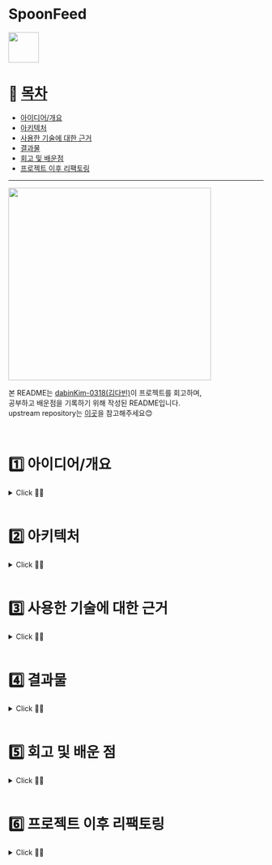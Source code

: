 # SpoonFeed
<a href='https://play.google.com/store/apps/details?id=com.fork.spoonfeed'><img height="60px" src='https://play.google.com/intl/en/badges/images/generic/ko_badge_web_generic.png'/></a>

# 📌 [목차](#index) <a name = "index"></a>

- [아이디어/개요](#outline)
- [아키텍처](#structure)
- [사용한 기술에 대한 근거](#why)
- [결과물](#outputs)
- [회고 및 배운점](#learn)
- [프로젝트 이후 리팩토링](#update)

***
<img src="https://user-images.githubusercontent.com/84564695/184614261-8c0f9526-d273-4690-8ad5-069255997e9b.png" width="400" height="380"/>



본 README는 [dabinKim-0318(김다빈)](https://github.com/dabinKim-0318)이 프로젝트를 회고하며,      
공부하고 배운점을 기록하기 위해 작성된 README입니다.    
upstream repository는 [이곳](https://github.com/dnd-side-project/dnd-6th-5-android)을 참고해주세요😊      
  
<br>

# 1️⃣ 아이디어/개요 <a name = "outline"></a>

<details>
   <summary> Click 🙋‍♀️</summary>
<br />

스푼피드는, 수많은 정책들 사이에서 혼란스러운 사회초년생들에게  
***맞춤 정책 정보를 쉽고 편리하게 제공하는 서비스***입니다      

현재 제공 되는 3가지 핵심 기능은 다음과 같습니다.

✔ 연령, 소득 등의 필터링을 통해 자신이 신청할 수 있는 정책 찾기   
✔ 정책 상세 정보를 확인하고 바로 신청하러 가기  
✔ 비슷한 조건을 가진 다른 사용자의 후기를 확인하는 커뮤니티  


</details>

<br>

# 2️⃣ 아키텍처  <a name = "structure"></a>

<details>
   <summary> Click 🙋‍♀️</summary>
<br />

  <img width="300" src = "https://user-images.githubusercontent.com/84564695/184577351-59081ffd-2860-47b7-9da2-f093c633d71a.JPG" />
  <img width="400" src = "https://user-images.githubusercontent.com/84564695/184577995-8802595a-c1b9-40ec-8d6f-693666478756.png" />   


- 모바일 앱 사용자 환경을 올바르게 제공하기 위해 안드로이드 권장 아키텍쳐를 참고    
- data / domain / presentation 로 layer를 나누고 패키징을 통해 관심사 분리    
- Repository Pattern 을 사용해 DataSource 캡슐화
- ViewModel, LiveData 등의 Jetpack Component를 활용해 UI Controller의 과도한 책임을 막고 역할 분리

</details>

<br>

# 3️⃣ 사용한 기술에 대한 근거  <a name = "why"></a>

<details>
   <summary> Click 🙋‍♀️</summary>
<br />

- 각 Stack의 링크를 클릭하시면 공부하며 작성했던 포스팅으로 이동합니다!

| Category | Stack  | Reason |
|:---|:---|:---|
| Jetpack Components | [Room](https://velog.io/@dabin/%EC%95%88%EB%93%9C%EB%A1%9C%EC%9D%B4%EB%93%9CSQLite) | 유저가 신고한 사용자의 id를 저장 후 컨텐츠를 필터링하기 위해 Room을 사용했습니다. 신고한 유저가 없을 경우 반드시 서버에서 데이터를 요청할 필요가 없기 때문에 local에 데이터를 저장해 사용하기로 결정했습니다. 신고 횟수에 제한이 없고 저장해야할 id의 수가 많아질 수 있다는 점을 고려해 sharedPreferences 대신 Room을 선택했습니다. |
| |[LiveData](https://velog.io/@dabin/%EC%95%88%EB%93%9C%EB%A1%9C%EC%9D%B4%EB%93%9CMVVM) | 최신 data가 생명주기에 따라 자동으로 업데이트 되도록하기 위해 LiveData를 사용했습니다  |
| |[ViewModel](https://velog.io/@dabin/%EC%95%88%EB%93%9C%EB%A1%9C%EC%9D%B4%EB%93%9CviewModel-%EC%83%9D%EC%84%B1%EC%97%90-%EB%8C%80%ED%95%9C-%EA%B3%A0%EC%B0%B0) | 인스턴스가 소멸된 후 다시 onCreate 가 호출되며 인스턴스로 새로 생성되어도 데이터가 초기화되지 않도록 ViewModel을 사용했습니다. onSaveInstanceState()로 UI Data를 저장할 수도 있었겠지만, 대량의 UI Data를 복원하기에 적합하지 않다고 판단했습니다. 또한 서버, 데이터베이스에 접근하는 코드를 UI Controller와 분리하기 위해 ViewModel을 사용했습니다.
| |[DataBinding](https://velog.io/@dabin/%EC%95%88%EB%93%9C%EB%A1%9C%EC%9D%B4%EB%93%9CDataBinding) | findViewById 메서드에 비해, null safety, type safety 부분에서 장점이 있는 DataBinding을 사용했습니다. ViewBinding이 DataBinding보다 퍼포먼스 효율, 용량 측면에서 장점이 있지만 DataBinding은 ViewBinding역할을 할 수 있을 뿐더러, 레이아웃에서 데이터 연결 작업을 통한 역할 분리를 위해 DataBinding을 선택했습니다. |
| Dependency Injection | [Hilt](https://velog.io/@dabin/%EC%95%88%EB%93%9C%EB%A1%9C%EC%9D%B4%EB%93%9C-HiltRepository%ED%8C%A8%ED%84%B4) | 클래스간 결합도를 낮추고 원활한 리팩토링을 위해 DI를 적용했습니다. ViewModel에 대한 의존성 주입을 구현하기 편리하고 각 컴포넌트의 라이프 사이클을 자동으로 관리해주는 Hilt를 DI Framework로 활용했습니다. Hilt가 Dagger2를 기반으로 만들어졌기 때문에 Hilt에 대한 이해를 높이기 위해 Dagger2도 함께 공부할 계획입니다 |
| Network | [Retrofit2](https://velog.io/@dabin/%EC%95%88%EB%93%9C%EB%A1%9C%EC%9D%B4%EB%93%9C-Android-%ED%86%B5%EC%8B%A0-%EB%9D%BC%EC%9D%B4%EB%B8%8C%EB%9F%AC%EB%A6%AC%EC%9D%98-%EC%97%AD%EC%82%AC#%EA%B3%B5%EB%B6%80%EB%B0%B0%EA%B2%BD) | 안드로이드 통신 라이브러리의 역사를 공부하면서 Deprecated된 라이브러리들과(HttpClient 등) Volley, OkHttp, Retrofit의 장단점을 비교하며 공부했습니다. 그 결과 개인적으로는 Annotation으로 HTTP 메소드를 정의해서 사용하는 Retrofit이 전체 구조를 파악하기 더 좋은 것 같아 Retrofit을 선택했습니다. JSON을 파싱해주는 Converter 연동을 지원해주기 때문에 Gson 라이브러리와 함께 사용하기 위해 선택했습니다.    |
|  |[OkHttp3](https://velog.io/@dabin/%EC%95%88%EB%93%9C%EB%A1%9C%EC%9D%B4%EB%93%9C-Android-%ED%86%B5%EC%8B%A0-%EB%9D%BC%EC%9D%B4%EB%B8%8C%EB%9F%AC%EB%A6%AC%EC%9D%98-%EC%97%AD%EC%82%AC#android-%ED%86%B5%EC%8B%A0-%EB%9D%BC%EC%9D%B4%EB%B8%8C%EB%9F%AC%EB%A6%AC%EC%9D%98-%EC%97%AD%EC%82%AC) |  Intercepter를 통해 API가 통신되는 모든 활동을 모니터링하고, 서버 통신 시간을 조절하기 위해 사용했습니다. 또한 Retrofit2을 사용했기 때문에, Retrofit2가 의존하는 OkHttp3를 함께 사용하는게 좋겠다고 생각했습니다. |
| Asynchronous Processing | [Coroutine](https://velog.io/@dabin/%EC%95%88%EB%93%9C%EB%A1%9C%EC%9D%B4%EB%93%9C-%EC%BD%94%EB%A3%A8%ED%8B%B4-%EC%8B%A4%EC%8A%B5) | api요청 시 callback을 사용하지 않고 비동기 처리를 하기 위해 Coroutine을 사용했습니다.  직관적인 함수 사용을 통해 코드의 가독성도 높일 수 있었습니다 |
| Third Party Library | Social Login | 사용자의 회원가입 과정의 번거로움을 피하기 위해 네이버, 카카오 SDK를 사용해 소셜 로그인을 구현했습니다. |
|  | Lottie | 스플래시 화면에서 애니메이션 처리가 필요했고, 고품질 애니메이션을 처리할 때 발생할 수 있는 OOM을 피하기 위해 애니메이션 라이브러리를 사용하기로 결정했습니다. 그중 백터 기반이라 용량이 적고 적용이 간단한 Lottie라이브러리를 활용했습니다. |
|  |Timber | 릴리즈 버전에서 로그를 출력하지 않고, 태그를 별도로 입력하지 않아도 되는 Timber을 사용해 Log를 남겼습니다 |
|  |Gson | Json형식인 응답 데이터를 java로 파싱하기 위해 Gson라이브러리를 사용했습니다.  |
| Strategy | Git Flow |   </li> <li><a href="https://github.com/dnd-side-project/dnd-6th-5-android/wiki/%EB%B8%8C%EB%9E%9C%EC%B9%98-%EC%A0%84%EB%9E%B5">브랜치 전략</a></li> <li><a href="https://github.com/dnd-side-project/dnd-6th-5-android/wiki/%EC%BD%94%EB%93%9C-%EC%BB%A8%EB%B2%A4%EC%85%98">코드 컨벤션</a></li>  <li><a href="https://github.com/dnd-side-project/dnd-6th-5-android/wiki/%EC%BB%A4%EB%B0%8B-%EC%BB%A8%EB%B2%A4%EC%85%98">커밋 컨벤션</a> |
| CI/CD | GitHub Action| Github Action으로 Build 과정을 검사했습니다. develop 브랜치로 병합 이후 발생한 손상을 즉시 해결 함으로 추후 손상을 해결하는 시간을 줄였습니다. |
| Other Tool | Slack, Notion, Figma, Postman | 팀원간 이슈 알림을 위해 Slack을 사용했고, 작업 진행상황공유와 디자인 작업, 백엔드 파트원과의 커뮤니케이션 등을 위해 해당 Tool들을 사용했습니다 |

</details>


<br>

# 4️⃣ 결과물  <a name = "outputs"></a>

<details>
   <summary> Click 🙋‍♀️</summary>
<br />

### 홈, 맞춤 정책 찾기   

https://user-images.githubusercontent.com/84564695/180599170-e25d2752-1d93-4700-90eb-12dd085dfacd.mp4

- 홈
  - 맞춤 정책 찾으러가기     
  - 전체, 주거, 금융 카테고리 별 정책 리스트 보기 
  - 관심있는 정책 모아보기  
- 맞춤 정책 찾기
  - 나이, 혼인여부, 재직여부, 회사규모, 중위소득, 연소득, 순자산, 세대주 여부 등의 필터링    
  - 맞춤정책 찾기 완료 다이어로그


### 맞춤 정책 자세히보기
https://user-images.githubusercontent.com/84564695/180598776-b9f9fc54-3eaa-4cb7-adb0-f262de9e5bfe.mp4

- 리스트
  - 맞춤정책 리스트로 확인하기     
  - 카테고리변경Bottomsheet  
  - 관심있는 맞춤정책 찜하기

- 상세페이지
  - 정책 지원내용, 신청 방법 등 확인하기    
  - 관심있는 맞춤정책 찜하기      
  - 정책 사이트 바로가기



### 커뮤니티
https://user-images.githubusercontent.com/84564695/180598819-65abf15b-cb4d-4b55-a886-6f97edbfffcd.mp4

- 게시글
  - 게시글리스트로 확인하기
  - 게시글 작성하기
  - 댓글 기능
- 검색
  - 카테고리별 게시글 검색

### 마이페이지


https://user-images.githubusercontent.com/84564695/184608951-3c1b241b-7309-47f0-a319-a1e1acfa6d84.mp4



- 개인정보 변경
- 관심정책 바로가기
- 작성한 게시글 바로가기
- 로그아웃
- 회원탈퇴
</details>


<br>

# 5️⃣ 회고 및 배운 점 <a name = "learn"></a>
<details>
   <summary> Click 🙋‍♀️</summary>
<br />

## ✔ 커뮤니케이션 부분
### 전면 온라인 회의
당시 코로나19가 매우 심각한 상황이었기에 프로젝트는 100% 온라인 회의로 진행되었습니다. 전면 온라인 회의로 진행한 프로젝트는 처음이었기에 다른 안드로이드 파트원뿐만 아니라 디자인, 백엔드 개발자 분들과의 원활한 소통을 위해 노력했습니다. 슬랙, 노션, 디스코드를 활용해 팀원들과 소통하였고 각 파트별 이슈관리 보드를 통해 작업 내역을 실시간으로 공유했습니다. 특히 클라이언트의 개발 진행상황을 표시하기 위해 [백로그](https://www.notion.so/60d9b1efc7d246b5842e1798ff1ed458?v=970b9be635df4dd985141c846728209e)를 작성하고 담당자, 구현여부를 작성했습니다. 클라이언트와 백엔드 개발자들이 개발과 관련된 부분에서 빠르게 소통할 수 있도록 개발자 단톡방을 따로 만들어 기술적인 문제에 신속하고 피드백할 수 있었습니다.

## ✔ 기술적인 부분
### Github Action Build Check CI 작성
반복되는 병합 과정에서 기존 Application을 손상시키지 않도록 확인하기 위해 Github Action을 이용했습니다. 중간, 최종 발표등의 데드라인이 정해진 프로젝트였기 때문에 Develop Branch에 급하게 들어오는 병합 내용에 다양한 Build 에러가 많았습니다. 이를 통한 손상을 줄이고자 Github Action으로 Build 과정을 검사했습니다. 병합 이후 발생한 손상을 즉시 해결 함으로 추후 손상을 해결하는 시간을 줄이고 개발에 집중할 수 있었습니다.

### 아쉬운 점- MVVM 도입에만 의의를 둔 점
처음으로 MVVM 아키텍쳐를 도입한 프로젝트였습니다. 프로젝트 이후 안드로이드 공식문서의 [앱 아키텍쳐 가이드 ](https://developer.android.com/jetpack/guide?hl=ko)를 다시 공부하면서 제가 작성한 코드는 UI controller에서 데이터를 직접 가공하는 역할을 하는 코드들이 있다는 걸 알게됐습니다. 프로젝트를 하면서 ViewModel, LiveData 등의 라이브러리를 사용한다는 것에만 의의를 두고 개발한 것이 아닌가? 하는 반성을 하게 되었고, 제대로된 공부의 필요성을 느꼈습니다. 이후 [아키텍쳐에 대해 다시 공부](https://velog.io/@dabin/%EC%95%88%EB%93%9C%EB%A1%9C%EC%9D%B4%EB%93%9C-94xy7yo3)하며 각 Layer의 관심사를 분리에 초점을 맞추며 리팩토링하고 있습니다. 

### 아쉬운 점- 성능 개선에 대한 고민
프로젝트에서 RecyclerView를 사용하는 화면이 많았습니다. 정책 리스트를 불러오는 화면에서 버벅이는 현상을 발견하였고, 프로젝트 이후 NestedScrollView안에 RecyclerView를 사용한 해 RecyclerView의 재활용 매커니즘이 동작하지 않아 생긴 문제라는 것을 알게됐습니다. 이를 계기로 지금까지 "동작하는 코드"에만 집중하고, "성능 최적화"에 대한 고민은 하지 않았다는 걸 깨닫게 되었습니다. 그래서 사용하는 기술의 동작방식을 깊게 공부하며 성능을 개선시킬 수 있는 부분을 고민하고 적용하기 위해 노력하게 되었습니다.

## ✔ 개인적인 성장
### 기획 경험
DND는 프론트, 백엔드, 디자이너 포지션으로 이루어져있기 때문에 PM없이 하나의 서비스를 만들어야했습니다.
개발자와 디자이너 모두 기획에 참여하기 때문에 기획단계에서 저절로 기능구현의 난도와, 기간 내에 구현할 수 있는지와 같은 가능성을 고려하며 프로젝트에 임했습니다. 이전에는 어느정도 완성된 와이어프레임, IA를 보면서 더 '나은' 기획 방향을 고민하는 철저한 개발자 포지션이었다면, 이번 프로젝트에서는 아이디어 도출 즉, 맨바닥부터 '함께' 기획해야했기 때문에 기획, UI&UX에 대한 지식이 필요하다고 생각했습니다. 개발만 했다면 몰랐을 '사용자 편의성', '유저이탈을 방지하는 디자인' 등을 고민하게 되면서 UI&UX에 대한 공부욕심이 생겨 틈틈히 개인공부를 진행했습니다. 기획자의 눈으로 프로젝트를 바라볼 수 있는 눈이 생긴 것 같은 느낌이었고, 개발자도 유저 플로우를 함께 고민하며 더 좋은 사용자 경험을 제공하기 위해 노력해야겠다고 생각했습니다.

### 팀원으로부터의 배움
DND를 하면서 저보다 실력있고 경험이 많은 팀원분과 함께, 프로젝트를 진행하는 경험을 했습니다. 제 첫번째 안드로이드 프로젝트였던 SOPT29기 APPJAM에서는 제가 안드로이드 파트 리더를 맡았었고, 제가 다른 팀원의 코드를 통해 배울 수 있는 기회보다는,  팀원들에게 제 지식을 공유해주는 역할을 했습니다. 물론 누군가에게 가르쳐주면서 제가 아는 내용을 한번 더 검토하고, 배우는 점도 많았지만 그 과정에서 제 실력이 크게 향상된다는 느낌은 받을 수 없어서 조금 아쉬웠었습니다. 하지만 DND에서는 저보다 훨씬 실력있는 안드로이드 팀원분과 함께 프로젝트를 진행하게 되어서 매번 그 분의 코드에 감탄하고, 나라면 이 기능을 어떻게 구현했을까? 생각하고 비교도 해보면서 스스로 공부할 수 있는 기회가 많았습니다. 

## 👉프로젝트 이후 공부한 내용
앞서 "기술적인 부분"에서 아쉬웠던 내용을 프로젝트가 끝난 이후에 공부하고 포스팅했습니다.
| Problem | Blog Link |
| ------ | ------ |
| 안드로이드 권장 아키텍쳐 | [https://velog.io/@dabin/%EC%95%88%EB%93%9C%EB%A1%9C%EC%9D%B4%EB%93%9C-94xy7yo3] |
| RecyclerView 중첩 스크롤  | [https://velog.io/@dabin/%EC%95%88%EB%93%9C%EB%A1%9C%EC%9D%B4%EB%93%9CRecycle-View] |


</details>

<br>


# 6️⃣ 프로젝트 이후 리팩토링 <a name = "update"></a>

<details>
   <summary> Click 🙋‍♀️</summary>
<br />


## ✔ NestedScrollView로 감싼 RecyclerView의 ViewHolder 재활용 문제 해결

- NestedScrollView에 RecyclerView를 중첩해서 사용할 경우  ViewHolder가 전혀 재활용되지 않는다는 것을 알게 되었고, 
[해당 문제의 원인과 해결 방법에대해 고민](https://velog.io/@dabin/%EC%95%88%EB%93%9C%EB%A1%9C%EC%9D%B4%EB%93%9C-%EA%B3%B5%EC%8B%9D%EB%AC%B8%EC%84%9C-%ED%8C%8C%ED%97%A4%EC%B9%98%EA%B8%B0-ScrollView-NestedScrollView%EC%9D%98-%EB%AA%A8%EB%93%A0-%EA%B2%83)하였습니다. 
- 처음엔 ViewType을 나눠 ViewHolder를 여러개 사용하려 했지만, 상단 Layout이 다른 화면에도 계속 재사용되기 때문에 재사용성이 좋고 객체지향 원칙에 맞게 한 클래스가 하나의 역할을 할 수 있는 `ConcatAdapter`로 구현했습니다. 
- PolicyMenuAdapter는 item의 data가 변경되지 않기때문에 ListAdapter가 아닌 RecyclerView.Adapter를 사용하여 Adapter를 혼용할 수 있는 ConcatAdapter의 장점을 최대한 활용하기 위해 노력했습니다.
```kotlin
        with(binding) {
            concatAdapter = ConcatAdapter(policyMenuAdapter, policyListAdapter)
            rvPolicylist.adapter = concatAdapter
            rvPolicylist.layoutManager = LinearLayoutManager(this@PolicyListActivity)
        }
```

| 개선 전 | 개선 후 | 
|--------|--------------|
| <img src="https://user-images.githubusercontent.com/84564695/183429903-7d5be5eb-f32b-4dce-9e79-ef5cc544d412.gif" width="200" height="380"/> |  <img src="https://user-images.githubusercontent.com/84564695/183429926-58c485b6-ac0a-4c85-b7a6-e159a24612c4.gif" width="200" height="380"/>

- RecyclerView의 ViewHolder가 재활용되어 item 로딩 속도가 매우 빨라짐을 확인할 수 있었습니다.  

  <br/><br/>  

## ✔ Log를 Timber라이브러리로 변경 
- Release 상태에서 Log를 출력하고 싶지 않아 방법을 찾던 중,  Android의 Log 클래스 위에 구축된 로깅 유틸리티 클래스인 Timber 라이브러리를 알게되어 리팩토링하며 적용했습니다

```kotlin
private fun checkedSwitch() {
        with(binding) {
            ctl1.setOnClickListener {
                Log.e("checkedSwitch","모두 동의하기 클릭")
            Timber.d("checkedSwitch","모두 동의하기 클릭")
                cbSignupTermsConditionAllAgree.isChecked = !cbSignupTermsConditionAllAgree.isChecked
                if (cbSignupTermsConditionAllAgree.isChecked) {
                    setAllChecked()
                }
            }
         }
        ...
  }
```
  <br/><br/>  


## ✔ DiffUtil-> SimpleDiffUtil 사용으로 보일러 플레이트 코드 감소
```kotlin
    companion object {
        val diffUtil = object : DiffUtil.ItemCallback<ResponseUserLikePolicyData.Data.Policy>() {
            override fun areContentsTheSame(oldItem: ResponseUserLikePolicyData.Data.Policy, newItem: ResponseUserLikePolicyData.Data.Policy) =
                oldItem == newItem

            override fun areItemsTheSame(oldItem: ResponseUserLikePolicyData.Data.Policy, newItem: ResponseUserLikePolicyData.Data.Policy) =
                oldItem.policyId == newItem.policyId
        }

        const val DEFAULT_COUNT = 3
    }
```
- ListAdapter 사용 시 DiffUtil.Callback을 위한 클래스를 다음과 같이 구현했었습니다.
- 해당 클래스에서만 사용하는 구현체이기 때문에 싱글톤으로 사용했습니다

```kotlin
class SimpleDiffUtil<T : Any> : DiffUtil.ItemCallback<T>() {
    override fun areItemsTheSame(oldItem: T, newItem: T): Boolean {
        return oldItem == newItem
    }

    @SuppressLint("DiffUtilEquals")
    override fun areContentsTheSame(oldItem: T, newItem: T): Boolean {
        return oldItem == newItem
    }
}
```
- DiffUtil.Callback을 위한 클래스는 모든 RecyclerView에서 정의하고 사용해야 했기에 기본 구현체를 만들어 사용하는게 좋겠다고 생각했습니다
- DiffUtil.ItemCallback의 하위 클래스를 제네릭 타입으로 선언하고 인스턴스를 바로 ListAdapter의 인자로 넘기도록 하여 보일러 플레이트 코드를 감소시켰습니다

```kotlin
class MyLikePolicyAdapter(
    private val clickListener: (ResponseUserLikePolicyData.Data.Policy) -> Unit
) : ListAdapter<ResponseUserLikePolicyData.Data.Policy, MyLikePolicyAdapter.MyLikePolicyHomeViewHolder>(SimpleDiffUtil()) {

   ...

```
- 위와 같이 SimpleDiffUtil() 인스턴스를 바로 ListAdapter의 인자로 전달해 사용합니다.

  <br/><br/>  

## ✔  RecyclerView ViewHolder inner class 변경
```kotlin
  inner class MyLikePolicyHomeViewHolder(private val binding: ItemInterastedPolicyBinding) : RecyclerView.ViewHolder(binding.root) {
        fun onBind(data: ResponseUserLikePolicyData.Data.Policy) {
           ...
        }
```
- 메모리 누수에 대해 공부하던 중 inner class 사용 시 불필요한 outer class 참조로 메모리 누수가 발생할 수 있다는 것을 알게되었습니다

```kotlin
   class MyLikePolicyHomeViewHolder(private val binding: ItemInterastedPolicyBinding) : RecyclerView.ViewHolder(binding.root) {
        fun onBind(data: ResponseUserLikePolicyData.Data.Policy) {
           ...
        }
```
- RecyclerView의 ViewHolder를 inner class로 정의하고 있었는데 반드시 inner class로 사용할 이유가 없었기 때문에 nested class로 변경했습니다
  <br/><br/>  

## ✔  UI Controller에서 UI State를 조작하는 코드 수정
```kotlin
     private fun setObserver() {
        communityPostViewModel.postDetailData.observe(this) {
            setCategoryBackground(it.category)
            if (it.author == communityPostViewModel.getUserData()?.nickname) setPostEditWriterClickListener()
            else setPostEditUserClickListener()
        }
     ...
  }
```
  - 게시글의 작성자 닉네임과와 유저의 닉네임 여부 일치로 게시글 더보기 버튼을 클릭했을 때 이벤트 로직 분기 처리가 필요했습니다
  - 안드로이드 권장 아키텍쳐를 다시 공부한 이후, 해당 코드는 UI Controller가 Data를 직접 가공하고 있어 "관심사 분리"에서 벗어난 코드임을 알게됐습니다
```kotlin
      private fun setObserver() {
       communityPostViewModel.isWriter.observe(this) { writer ->
            if (writer) setPostEditWriterClickListener()
            else setPostEditUserClickListener()
        }
```
  - CommunityPostViewModel에서 게시글 작성자 여부를 Boolean형 데이터로 저장하는 LiveData를 선언한 후, 작성자 여부 분기처리 비즈니스 로직을 작성했습니다
  - UI Controller인 CommunityPostActivity에서는 isWriter 의 true/false에 따라 클릭 이벤트를 수동적으로 업데이트하는 역할만을 담당합니다.
  
  <br/><br/>  
  
## ✔  경계 조건 캡슐화
  ```kotlin
     private fun setRegisterForActivityResult() {
        registerForActivity =
            registerForActivityResult(ActivityResultContracts.StartActivityForResult()) { activityResult ->
              
              ...
  
              //변경전
              if (activityResult.data?.getStringExtra(CommunityPostInfoUpdateActivity.INFO_NOT_UPDATE_RESULT_KEY) == null) {
                   ...
                } else Toast.makeText(this, "상세정보를 확인해주세요", Toast.LENGTH_SHORT).show()
  
             //변경후
              if (checkFromInfo(activityResult)) {
                   ...
                } else Toast.makeText(this, "상세정보를 확인해주세요", Toast.LENGTH_SHORT).show()
            }
    }
  ```
-  if문의 조건으로 사용되는 코드가 복잡한 경우 함수로 만들어 가독성 좋게 수정하였습니다.
  
  <br/><br/>  

## ✔  intent를 보내는 보일러 플레이트 코드 개선
```kotlin
private fun initClick() {
        with(binding) {
            ivHomeAllBackground.setOnClickListener {
                val intent = Intent(requireContext(), PolicyListActivity::class.java).let {
                    it.putExtra(CATEGORY, ALL)
                }
                startActivity(intent)
            }
            ivHomeDwellingBackground.setOnClickListener {
                val intent = Intent(requireContext(), PolicyListActivity::class.java).let {
                    it.putExtra(CATEGORY, DWELLING)
                }
                startActivity(intent)
            }
            ivHomeFinanceBackground.setOnClickListener {
                val intent = Intent(requireContext(), PolicyListActivity::class.java).let {
                    it.putExtra(CATEGORY, FINANCE)
                }
                startActivity(intent)
            }
          ...
        }
    }

```
- Home 화면에서 전체/주거/금융 카테고리 클릭시 정책 리스트 화면으로 이동되는 플로우에서, intent를 보내는 보일러 플레이트 코드를 개선할 수 있겠다는 생각이 들었습니다
  <br/><br/>  
```kotlin
//PolicyListActivity
class PolicyListActivity :
    BaseViewUtil.BaseAppCompatActivity<ActivityPolicyListBinding>(R.layout.activity_policy_list) {
    
      ...
    companion object {
        const val CATEGORY = "CATEGORY"

        fun start(context: Context, category: String) {
            val intent = Intent(context, PolicyListActivity::class.java).putExtra(CATEGORY, category)
            context.startActivity(intent)
        }
      }
    }
    
//HomeFragment
private fun initClick() {
        with(binding) {
            ivHomeAllBackground.setOnClickListener { PolicyListActivity.start(requireContext(), ALL) }
            ivHomeDwellingBackground.setOnClickListener { PolicyListActivity.start(requireContext(), DWELLING) }
            ivHomeFinanceBackground.setOnClickListener { PolicyListActivity.start(requireContext(), FINANCE) }
   }
```
- intent를 받는 PolicyListActivity 에서 companion oboject 블럭 안에 `start(context: Context, category: String)` 메서드를 선언했습니다
- 외부에서 `start(context: Context, category: String)` 메서드를 여러번 호출해야 하고 인스턴스 생성 없이 사용하기 위해 companion oboject 블럭 안에서 사용했습니다.
- start라는 메서드 네이밍을 통해 클릭 이벤트 발생 시 PolicyListActivity로 이동된다는 것을 직관적으로 알 수 있도록 코드를 작성했습니다.
  <br/><br/>  
## ✔  inflater 중복 생성 방지
```kotlin
   override fun onCreateViewHolder(parent: ViewGroup, viewType: Int): MyLikePolicyAdapter.MyLikePolicyHomeViewHolder {
        val binding = ItemInterastedPolicyBinding.inflate(LayoutInflater.from(parent.context), parent, false)
      
        return MyLikePolicyHomeViewHolder(binding)
    }

```
- RecyclerView를 사용하던 중 ViewHolder가 Create될 때 마다 inflater가 매번 생성되는 것을 개선할 수 있겠다고 생각했습니다

```kotlin
 private lateinit var inflater: LayoutInflater //전역 변수로 선언

   override fun onCreateViewHolder(parent: ViewGroup, viewType: Int): MyLikePolicyAdapter.MyLikePolicyHomeViewHolder {
          if (!::inflater.isInitialized) //변수를 객체로 엑세스하여 객체에 대한 속성 참조
            inflater = LayoutInflater.from(parent.context)
            
        val binding = ItemInterastedPolicyBinding.inflate(inflater, parent, false)
      
        return MyLikePolicyHomeViewHolder(binding)
    }

```
- 코틀린 표준 라이브러리에서 제공하는 함수인 isInitialized을 사용해 지연 초기화 속성이 초기화되었는지 검사했습니다.
- inflater의 할당 여부를 확인하고, 중복 생성을 방지했습니다.

  <br/><br/>  

</details>

